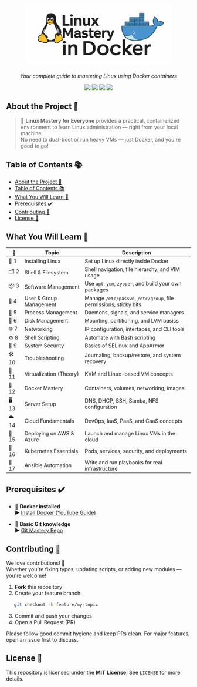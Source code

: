 <h1 align="center">
  <img src="./assests/linux-logo.png.svg" alt="Linux Logo" width="400"/>
</h1>

<p align="center"><i>Your complete guide to mastering Linux using Docker containers</i></p>

<p align="center">
  <img src="https://img.shields.io/github/license/HashimThePassionate/Linux-Mastery-For-Everyone" />
  <img src="https://img.shields.io/github/repo-size/HashimThePassionate/Linux-Mastery-For-Everyone" />
  <img src="https://img.shields.io/github/last-commit/HashimThePassionate/Linux-Mastery-For-Everyone" />
  <img src="https://img.shields.io/github/stars/HashimThePassionate/Linux-Mastery-For-Everyone?style=social" />
</p>

##  About the Project 📘

> 🐧 **Linux Mastery for Everyone** provides a practical, containerized environment to learn Linux administration — right from your local machine.  
No need to dual-boot or run heavy VMs — just Docker, and you're good to go!


##  Table of Contents 📚

- [About the Project 📘](#about-the-project-)
- [Table of Contents 📚](#table-of-contents-)
- [What You Will Learn 🔁](#what-you-will-learn-)
- [Prerequisites ✔️](#prerequisites-️)
- [Contributing  🤝](#contributing--)
- [License 📄](#license-)


##  What You Will Learn 🔁
| 📌  | Topic                         | Description |
|----|-------------------------------|-------------|
| 🐧 1  | Installing Linux              | Set up Linux directly inside Docker |
| 🗂️ 2 | Shell & Filesystem           | Shell navigation, file hierarchy, and VIM usage |
| 📦 3 | Software Management          | Use `apt`, `yum`, `zypper`, and build your own packages |
| 👥 4 | User & Group Management      | Manage `/etc/passwd`, `/etc/group`, file permissions, sticky bits |
| 🔁 5 | Process Management           | Daemons, signals, and service managers |
| 💽 6 | Disk Management              | Mounting, partitioning, and LVM basics |
| 🌐 7 | Networking                   | IP configuration, interfaces, and CLI tools |
| ⚙️ 8 | Shell Scripting              | Automate with Bash scripting |
| 🔐 9 | System Security              | Basics of SELinux and AppArmor |
| 🛠️ 10 | Troubleshooting              | Journaling, backup/restore, and system recovery |
| 🧱 11 | Virtualization (Theory)      | KVM and Linux-based VM concepts |
| 🐳 12 | Docker Mastery               | Containers, volumes, networking, images |
| 🖥️ 13 | Server Setup                 | DNS, DHCP, SSH, Samba, NFS configuration |
| ☁️ 14 | Cloud Fundamentals           | DevOps, IaaS, PaaS, and CaaS concepts |
| 🚀 15 | Deploying on AWS & Azure     | Launch and manage Linux VMs in the cloud |
| 🧩 16 | Kubernetes Essentials        | Pods, services, security, and deployments |
| 🔧 17 | Ansible Automation           | Write and run playbooks for real infrastructure |


## Prerequisites ✔️

- 🐳 **Docker installed**  
  ▶ [Install Docker (YouTube Guide)](https://www.youtube.com/watch?si=DglDYuvf-zvFY9bS&v=R4uy6Oqiy5I&feature=youtu.be)

- 🧠 **Basic Git knowledge**  
  ▶ [Git Mastery Repo](https://github.com/HashimThePassionate/learn-git-mastery)


## Contributing  🤝

We love contributions! 🙌  
Whether you're fixing typos, updating scripts, or adding new modules — you're welcome!

1. **Fork** this repository  
2. Create your feature branch:  

```bash
   git checkout -b feature/my-topic
```

3. Commit and push your changes
4. Open a Pull Request (PR)

Please follow good commit hygiene and keep PRs clean. For major features, open an issue first to discuss.


##  License 📄

This repository is licensed under the **MIT License**.
See [`LICENSE`](./LICENSE) for more details.

